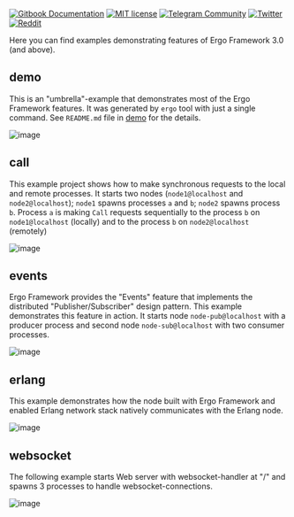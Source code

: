 [![Gitbook Documentation](https://img.shields.io/badge/GitBook-Documentation-f37f40?style=plastic&logo=gitbook&logoColor=white&style=flat)](https://docs.ergo.services)
[![MIT license](https://img.shields.io/badge/license-MIT-brightgreen.svg)](https://opensource.org/licenses/MIT)
[![Telegram Community](https://img.shields.io/badge/Telegram-ergo__services-229ed9?style=flat&logo=telegram&logoColor=white)](https://t.me/ergo_services)
[![Twitter](https://img.shields.io/badge/Twitter-ergo__services-00acee?style=flat&logo=twitter&logoColor=white)](https://twitter.com/ergo_services)
[![Reddit](https://img.shields.io/badge/Reddit-r/ergo__services-ff4500?style=plastic&logo=reddit&logoColor=white&style=flat)](https://reddit.com/r/ergo_services)

Here you can find examples demonstrating features of Ergo Framework 3.0 (and above).

## demo

This is an "umbrella"-example that demonstrates most of the Ergo Framework features. It was generated by `ergo` tool with just a single command. See `README.md` file in [demo](demo) for the details.

![image](https://github.com/ergo-services/examples/assets/118860/02a2ea94-1b22-42e3-81ee-22356b49096f)

## call

This example project shows how to make synchronous requests to the local and remote processes. It starts two nodes (`node1@localhost` and `node2@localhost`); `node1` spawns processes `a` and `b`; `node2` spawns process `b`. Process `a` is making `Call` requests sequentially to the process `b` on `node1@localhost` (locally) and to the process `b` on `node2@localhost` (remotely)

![image](https://github.com/ergo-services/examples/assets/118860/6bd21984-e57e-477d-8c59-5be5b6fcbbbe)

## events
Ergo Framework provides the "Events" feature that implements the distributed "Publisher/Subscriber" design pattern. This example demonstrates this feature in action. It starts node `node-pub@localhost` with a producer process and second node `node-sub@localhost` with two consumer processes.

![image](https://github.com/ergo-services/examples/assets/118860/878c882b-4863-4c82-b5f4-4789b863d78a)

## erlang

This example demonstrates how the node built with Ergo Framework and enabled Erlang network stack natively communicates with the Erlang node. 

![image](https://github.com/ergo-services/examples/assets/118860/1d5e456e-dc72-47c7-b532-3768a863a02f)

## websocket
The following example starts Web server with websocket-handler at "/" and spawns 3 processes to handle websocket-connections.

![image](https://github.com/ergo-services/examples/assets/118860/4b5a55dd-b801-446b-ac58-bba01cc14515)





